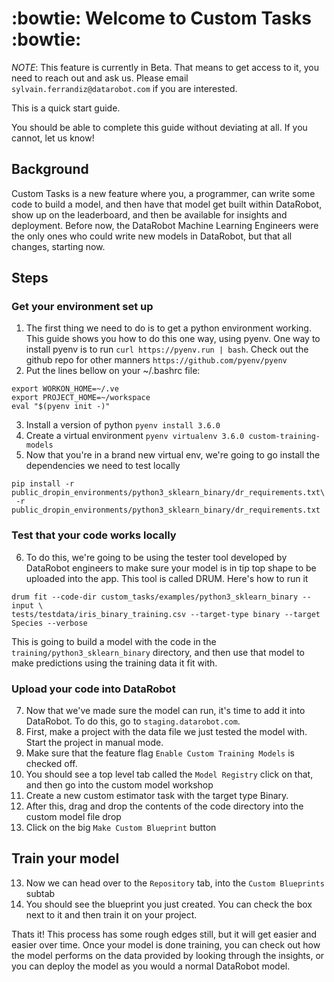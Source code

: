 # :bowtie: Welcome to Custom Tasks :bowtie: 
*NOTE*: This feature is currently in Beta. That means to get access to it, you 
need to reach out and ask us. Please email `sylvain.ferrandiz@datarobot.com` if 
you are interested. 

This is a quick start guide.

You should be able to complete this guide without deviating at all. If you 
cannot, let us know!

## Background
Custom Tasks is a new feature where you, a programmer, can write some 
code to build a model, and then have that model get built within DataRobot, 
show up on the leaderboard, and then be available for insights and deployment. 
Before now, the DataRobot Machine Learning Engineers were the only ones who 
could write new models in DataRobot, but that all changes, starting now. 

## Steps

### Get your environment set up
1. The first thing we need to do is to get a python environment working. This 
guide shows you how to do this one way, using pyenv. One way to install pyenv 
is to run `curl https://pyenv.run | bash`.
Check out the github repo for other manners `https://github.com/pyenv/pyenv`
2. Put the lines bellow on your ~/.bashrc file:

```
export WORKON_HOME=~/.ve
export PROJECT_HOME=~/workspace
eval "$(pyenv init -)"
```

3. Install a version of python `pyenv install 3.6.0`
4. Create a virtual environment `pyenv virtualenv 3.6.0 custom-training-models`
5. Now that you're in a brand new virtual env, we're going to go install the 
dependencies we need to test locally
```
pip install -r public_dropin_environments/python3_sklearn_binary/dr_requirements.txt\
 -r public_dropin_environments/python3_sklearn_binary/dr_requirements.txt
```
### Test that your code works locally
6. To do this, we're going to be using the tester tool developed by DataRobot 
engineers to make sure your model is in tip top shape to be uploaded into the 
app. This tool is called DRUM. Here's how to run it
```
drum fit --code-dir custom_tasks/examples/python3_sklearn_binary --input \
tests/testdata/iris_binary_training.csv --target-type binary --target Species --verbose
```
This is going to build a model with the code in the `training/python3_sklearn_binary` 
directory, and then use that model to make predictions using the training data 
it fit with. 
### Upload your code into DataRobot
7. Now that we've made sure the model can run, it's time to add it into 
DataRobot. To do this, go to `staging.datarobot.com`. 
8. First, make a project with the data file we just tested the model with. 
Start the project in manual mode.
9. Make sure that the feature flag `Enable Custom Training Models` is checked 
off. 
10. You should see a top level tab called the `Model Registry` click on that, 
and then go into the custom model workshop
11. Create a new custom estimator task with the target type Binary. 
12. After this, drag and drop the contents of the code directory into the 
custom model file drop
14. Click on the big `Make Custom Blueprint` button
## Train your model
13. Now we can head over to the `Repository` tab, into the `Custom Blueprints` 
subtab
14. You should see the blueprint you just created. You can check the box next 
to it and then train it on your project. 

Thats it! This process has some rough edges still, but it will get easier and 
easier over time. Once your model is done training, you can check out how the 
model performs on the data provided by looking through the insights, or you can 
deploy the model as you would a normal DataRobot model. 
